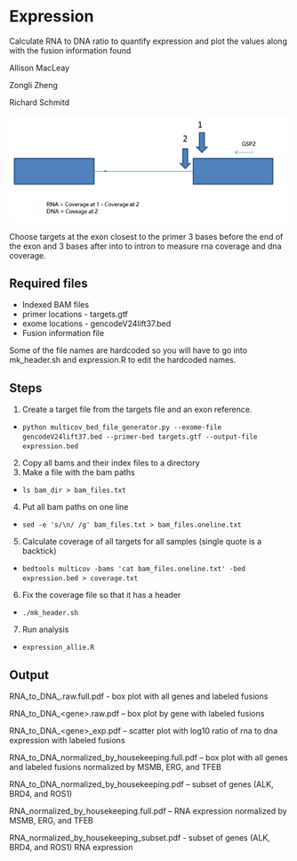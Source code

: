 Expression
==========
Calculate RNA to DNA ratio to quantify expression and plot the values along with the fusion information found

Allison MacLeay

Zongli Zheng

Richard Schmitd

![alt-text](https://github.com/alliemacleay/expression/blob/master/target_creation.png "Exon and intron targets")

Choose targets at the exon closest to the primer 3 bases before the end of the exon and 3 bases after into to intron to measure rna coverage and dna coverage.

Required files
--------------
* Indexed BAM files
* primer locations - targets.gtf
* exome locations - gencodeV24lift37.bed
* Fusion information file

Some of the file names are hardcoded so you will have to go into mk_header.sh and expression.R to edit the hardcoded names.

Steps
-----
1. Create a target file from the targets file and an exon reference.
  * `python multicov_bed_file_generator.py --exome-file gencodeV24lift37.bed --primer-bed targets.gtf --output-file expression.bed`
2. Copy all bams and their index files to a directory
3. Make a file with the bam paths
  * `ls bam_dir > bam_files.txt`
4. Put all bam paths on one line
  * `sed -e 's/\n/ /g' bam_files.txt > bam_files.oneline.txt`
5. Calculate coverage of all targets for all samples (single quote is a backtick)
  * `bedtools multicov -bams 'cat bam_files.oneline.txt' -bed expression.bed > coverage.txt`
6. Fix the coverage file so that it has a header
  * `./mk_header.sh`
7. Run analysis
  * `expression_allie.R`
  
Output
--------
RNA_to_DNA_.raw.full.pdf  - box plot with all genes and labeled fusions

RNA_to_DNA_\<gene\>.raw.pdf – box plot by gene with labeled fusions

RNA_to_DNA_\<gene\>_exp.pdf – scatter plot with log10 ratio of rna to dna expression with labeled fusions

RNA_to_DNA_normalized_by_housekeeping.full.pdf – box plot with all genes and labeled fusions normalized by MSMB, ERG, and TFEB

RNA_to_DNA_normalized_by_housekeeping.pdf – subset of genes (ALK, BRD4, and ROS1)

RNA_normalized_by_housekeeping.full.pdf – RNA expression normalized by MSMB, ERG, and TFEB

RNA_normalized_by_housekeeping_subset.pdf - subset of genes (ALK, BRD4, and ROS1) RNA expression


